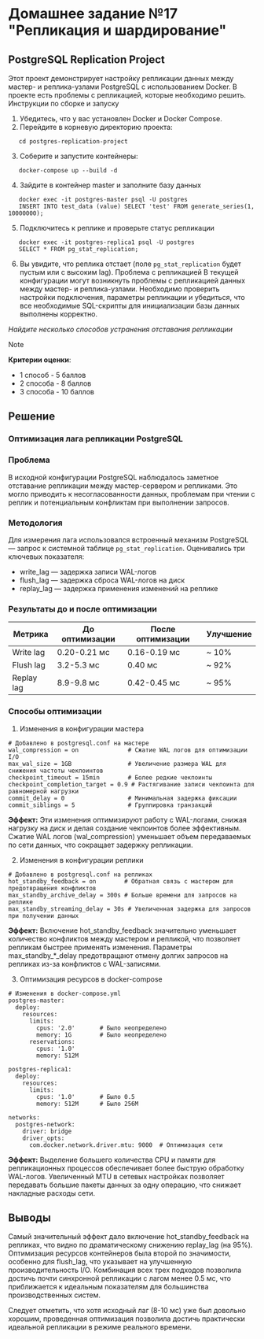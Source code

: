 # Домашнее задание №17 "Репликация и шардирование"


## PostgreSQL Replication Project

Этот проект демонстрирует настройку репликации данных между мастер- и реплика-узлами PostgreSQL с использованием Docker. В проекте есть проблемы с репликацией, которые необходимо решить.
Инструкции по сборке и запуску
1) Убедитесь, что у вас установлен Docker и Docker Compose.
2) Перейдите в корневую директорию проекта:
```
   cd postgres-replication-project
```
3) Соберите и запустите контейнеры:
```
   docker-compose up --build -d
``` 
4) Зайдите в контейнер master и заполните базу данных
```
   docker exec -it postgres-master psql -U postgres
   INSERT INTO test_data (value) SELECT 'test' FROM generate_series(1, 10000000);
```   
5) Подключитесь к реплике и проверьте статус репликации
```
   docker exec -it postgres-replica1 psql -U postgres
   SELECT * FROM pg_stat_replication;
```   
6) Вы увидите, что реплика отстает (поле `pg_stat_replication` будет пустым или с высоким lag).
Проблема с репликацией
В текущей конфигурации могут возникнуть проблемы с репликацией данных между мастер- и реплика-узлами. Необходимо проверить настройки подключения, параметры репликации и убедиться, что все необходимые SQL-скрипты для инициализации базы данных выполнены корректно.

*Найдите несколько способов устранения отставания репликации*

> [!NOTE]
> **Критерии оценки**:
> * 1 способ - 5 баллов
> * 2 способа - 8 баллов
> * 3 способа - 10 баллов

## Решение

### Оптимизация лага репликации PostgreSQL

### Проблема

В исходной конфигурации PostgreSQL наблюдалось заметное отставание репликации между мастер-сервером и репликами. Это могло приводить к несогласованности данных, проблемам при чтении с реплик и потенциальным конфликтам при выполнении запросов.

### Методология

Для измерения лага использовался встроенный механизм PostgreSQL — запрос к системной таблице `pg_stat_replication`. Оценивались три ключевых показателя:

* write_lag — задержка записи WAL-логов
* flush_lag — задержка сброса WAL-логов на диск
* replay_lag — задержка применения изменений на реплике

### Результаты до и после оптимизации

| Метрика     | До оптимизации | После оптимизации | Улучшение  |
|-------------|----------------|-------------------|------------|
| Write lag   | 0.20-0.21 мс   | 0.16-0.19 мс      | ~ 10%      |
| Flush lag   | 3.2-5.3 мс     | 0.40 мс           | ~ 92%      |
| Replay lag  | 8.9-9.8 мс     | 0.42-0.45 мс      | ~ 95%      |

### Способы оптимизации

1) Изменения в конфигурации мастера

```
# Добавлено в postgresql.conf на мастере
wal_compression = on              # Сжатие WAL логов для оптимизации I/O
max_wal_size = 1GB                # Увеличение размера WAL для снижения частоты чекпоинтов
checkpoint_timeout = 15min        # Более редкие чекпоинты
checkpoint_completion_target = 0.9 # Растягивание записи чекпоинта для равномерной нагрузки
commit_delay = 0                  # Минимальная задержка фиксации
commit_siblings = 5               # Группировка транзакций
```

**Эффект:** Эти изменения оптимизируют работу с WAL-логами, снижая нагрузку на диск и делая создание чекпоинтов более эффективным. Сжатие WAL логов (wal_compression) уменьшает объем передаваемых по сети данных, что сокращает задержку репликации.

2) Изменения в конфигурации реплики

```
# Добавлено в postgresql.conf на репликах
hot_standby_feedback = on        # Обратная связь с мастером для предотвращения конфликтов
max_standby_archive_delay = 300s # Больше времени для запросов на реплике
max_standby_streaming_delay = 30s # Увеличенная задержка для запросов при получении данных
```

**Эффект:** Включение hot_standby_feedback значительно уменьшает количество конфликтов между мастером и репликой, что позволяет репликам быстрее применять изменения. Параметры max_standby_*_delay предотвращают отмену долгих запросов на репликах из-за конфликтов с WAL-записями.

3) Оптимизация ресурсов в docker-compose

```
# Изменения в docker-compose.yml
postgres-master:
  deploy:
    resources:
      limits:
        cpus: '2.0'       # Было неопределено
        memory: 1G        # Было неопределено
      reservations:
        cpus: '1.0'
        memory: 512M

postgres-replica1:
  deploy:
    resources:
      limits:
        cpus: '1.0'       # Было 0.5
        memory: 512M      # Было 256M

networks:
  postgres-network:
    driver: bridge
    driver_opts:
      com.docker.network.driver.mtu: 9000  # Оптимизация сети
```

**Эффект:** Выделение большего количества CPU и памяти для репликационных процессов обеспечивает более быструю обработку WAL-логов. Увеличенный MTU в сетевых настройках позволяет передавать большие пакеты данных за одну операцию, что снижает накладные расходы сети.

## Выводы
Самый значительный эффект дало включение hot_standby_feedback на репликах, что видно по драматическому снижению replay_lag (на 95%). Оптимизация ресурсов контейнеров была второй по значимости, особенно для flush_lag, что указывает на улучшенную производительность I/O. Комбинация всех трех подходов позволила достичь почти синхронной репликации с лагом менее 0.5 мс, что приближается к идеальным показателям для большинства производственных систем.

Следует отметить, что хотя исходный лаг (8-10 мс) уже был довольно хорошим, проведенная оптимизация позволила достичь практически идеальной репликации в режиме реального времени.



